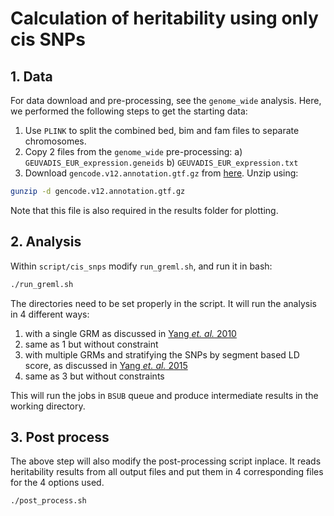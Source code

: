 # Calculation of heritability using only cis SNPs
## 1. Data
For data download and pre-processing, see the `genome_wide` analysis.
Here, we performed the following steps to get the starting data:
1) Use `PLINK` to split the combined bed, bim and fam files to separate chromosomes.
2) Copy 2 files from the `genome_wide` pre-processing:
    a) `GEUVADIS_EUR_expression.geneids`
    b) `GEUVADIS_EUR_expression.txt`
3) Download `gencode.v12.annotation.gtf.gz` from [here](ftp://ftp.sanger.ac.uk/pub/gencode/Gencode_human/release_12/gencode.v12.annotation.gtf.gz). 
Unzip using:
```bash
gunzip -d gencode.v12.annotation.gtf.gz
```
Note that this file is also required in the results folder for plotting.

## 2. Analysis
Within `script/cis_snps` modify `run_greml.sh`, and run it in bash:
```bash
./run_greml.sh
```
The directories need to be set properly in the script.
It will run the analysis in 4 different ways: 
1) with a single GRM as discussed in [Yang *et. al.* 2010](http://www.nature.com/ng/journal/v42/n7/abs/ng.608.html)
2) same as 1 but without constraint
3) with multiple GRMs and stratifying the SNPs by segment based LD score, as discussed in [Yang *et. al.* 2015](http://www.nature.com/ng/journal/v47/n10/full/ng.3390.html)
4) same as 3 but without constraints

This will run the jobs in `BSUB` queue and produce intermediate results in the working directory. 


## 3. Post process
The above step will also modify the post-processing script inplace.
It reads heritability results from all output files and put them in 4 corresponding files for the 4 options used.
```bash
./post_process.sh
```
